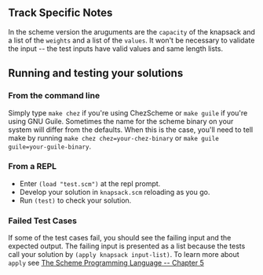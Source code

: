 
## Track Specific Notes

In the scheme version the aruguments are the `capacity` of the knapsack and a list of the `weights` and a list of the `values`\.
It won't be necessary to validate the input \-\- the
test inputs have valid values and same length lists\.

## Running and testing your solutions


### From the command line

Simply type `make chez` if you're using ChezScheme or `make guile` if you're using GNU Guile\.
Sometimes the name for the scheme binary on your system will differ from the defaults\.
When this is the case, you'll need to tell make by running `make chez chez=your-chez-binary` or `make guile guile=your-guile-binary`\.

### From a REPL

* Enter `(load "test.scm")` at the repl prompt\.
* Develop your solution in `knapsack.scm` reloading as you go\.
* Run `(test)` to check your solution\.

### Failed Test Cases

If some of the test cases fail, you should see the failing input and the expected output\.
The failing input is presented as a list because the tests call your solution by `(apply knapsack input-list)`\.
To learn more about `apply` see [The Scheme Programming Language -- Chapter 5](https://www.scheme.com/tspl4/control.html#./control:h1)
